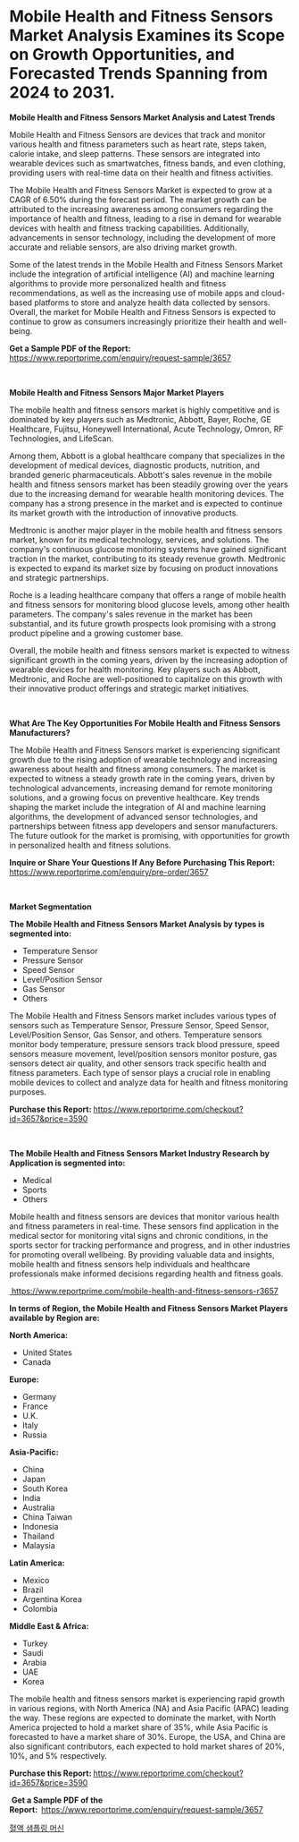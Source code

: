 <p><h1>Mobile Health and Fitness Sensors Market Analysis Examines its Scope on Growth Opportunities, and Forecasted Trends Spanning from 2024 to 2031.</h1></p><p><strong>Mobile Health and Fitness Sensors Market Analysis and Latest Trends</strong></p>
<p><p>Mobile Health and Fitness Sensors are devices that track and monitor various health and fitness parameters such as heart rate, steps taken, calorie intake, and sleep patterns. These sensors are integrated into wearable devices such as smartwatches, fitness bands, and even clothing, providing users with real-time data on their health and fitness activities.</p><p>The Mobile Health and Fitness Sensors Market is expected to grow at a CAGR of 6.50% during the forecast period. The market growth can be attributed to the increasing awareness among consumers regarding the importance of health and fitness, leading to a rise in demand for wearable devices with health and fitness tracking capabilities. Additionally, advancements in sensor technology, including the development of more accurate and reliable sensors, are also driving market growth.</p><p>Some of the latest trends in the Mobile Health and Fitness Sensors Market include the integration of artificial intelligence (AI) and machine learning algorithms to provide more personalized health and fitness recommendations, as well as the increasing use of mobile apps and cloud-based platforms to store and analyze health data collected by sensors. Overall, the market for Mobile Health and Fitness Sensors is expected to continue to grow as consumers increasingly prioritize their health and well-being.</p></p>
<p><strong>Get a Sample PDF of the Report:&nbsp;</strong> <a href="https://www.reportprime.com/enquiry/request-sample/3657">https://www.reportprime.com/enquiry/request-sample/3657</a></p>
<p>&nbsp;</p>
<p><strong>Mobile Health and Fitness Sensors Major Market Players</strong></p>
<p><p>The mobile health and fitness sensors market is highly competitive and is dominated by key players such as Medtronic, Abbott, Bayer, Roche, GE Healthcare, Fujitsu, Honeywell International, Acute Technology, Omron, RF Technologies, and LifeScan. </p><p>Among them, Abbott is a global healthcare company that specializes in the development of medical devices, diagnostic products, nutrition, and branded generic pharmaceuticals. Abbott's sales revenue in the mobile health and fitness sensors market has been steadily growing over the years due to the increasing demand for wearable health monitoring devices. The company has a strong presence in the market and is expected to continue its market growth with the introduction of innovative products.</p><p>Medtronic is another major player in the mobile health and fitness sensors market, known for its medical technology, services, and solutions. The company's continuous glucose monitoring systems have gained significant traction in the market, contributing to its steady revenue growth. Medtronic is expected to expand its market size by focusing on product innovations and strategic partnerships.</p><p>Roche is a leading healthcare company that offers a range of mobile health and fitness sensors for monitoring blood glucose levels, among other health parameters. The company's sales revenue in the market has been substantial, and its future growth prospects look promising with a strong product pipeline and a growing customer base.</p><p>Overall, the mobile health and fitness sensors market is expected to witness significant growth in the coming years, driven by the increasing adoption of wearable devices for health monitoring. Key players such as Abbott, Medtronic, and Roche are well-positioned to capitalize on this growth with their innovative product offerings and strategic market initiatives.</p></p>
<p>&nbsp;</p>
<p><strong>What Are The Key Opportunities For Mobile Health and Fitness Sensors Manufacturers?</strong></p>
<p><p>The Mobile Health and Fitness Sensors market is experiencing significant growth due to the rising adoption of wearable technology and increasing awareness about health and fitness among consumers. The market is expected to witness a steady growth rate in the coming years, driven by technological advancements, increasing demand for remote monitoring solutions, and a growing focus on preventive healthcare. Key trends shaping the market include the integration of AI and machine learning algorithms, the development of advanced sensor technologies, and partnerships between fitness app developers and sensor manufacturers. The future outlook for the market is promising, with opportunities for growth in personalized health and fitness solutions.</p></p>
<p><strong>Inquire or Share Your Questions If Any Before Purchasing This Report:</strong> <a href="https://www.reportprime.com/enquiry/pre-order/3657">https://www.reportprime.com/enquiry/pre-order/3657</a></p>
<p>&nbsp;</p>
<p><strong>Market Segmentation</strong></p>
<p><strong>The Mobile Health and Fitness Sensors Market Analysis by types is segmented into:</strong></p>
<p><ul><li>Temperature Sensor</li><li>Pressure Sensor</li><li>Speed Sensor</li><li>Level/Position Sensor</li><li>Gas Sensor</li><li>Others</li></ul></p>
<p><p>The Mobile Health and Fitness Sensors market includes various types of sensors such as Temperature Sensor, Pressure Sensor, Speed Sensor, Level/Position Sensor, Gas Sensor, and others. Temperature sensors monitor body temperature, pressure sensors track blood pressure, speed sensors measure movement, level/position sensors monitor posture, gas sensors detect air quality, and other sensors track specific health and fitness parameters. Each type of sensor plays a crucial role in enabling mobile devices to collect and analyze data for health and fitness monitoring purposes.</p></p>
<p><strong>Purchase this Report:&nbsp;</strong><a href="https://www.reportprime.com/checkout?id=3657&price=3590">https://www.reportprime.com/checkout?id=3657&price=3590</a></p>
<p>&nbsp;</p>
<p><strong>The Mobile Health and Fitness Sensors Market Industry Research by Application is segmented into:</strong></p>
<p><ul><li>Medical</li><li>Sports</li><li>Others</li></ul></p>
<p><p>Mobile health and fitness sensors are devices that monitor various health and fitness parameters in real-time. These sensors find application in the medical sector for monitoring vital signs and chronic conditions, in the sports sector for tracking performance and progress, and in other industries for promoting overall wellbeing. By providing valuable data and insights, mobile health and fitness sensors help individuals and healthcare professionals make informed decisions regarding health and fitness goals.</p></p>
<p><a href="https://www.reportprime.com/mobile-health-and-fitness-sensors-r3657">&nbsp;https://www.reportprime.com/mobile-health-and-fitness-sensors-r3657</a></p>
<p><strong>In terms of Region, the Mobile Health and Fitness Sensors Market Players available by Region are:</strong></p>
<p>
    <p> <strong> North America: </strong>
        <ul>
            <li>United States</li>
            <li>Canada</li>
        </ul>
        </p> 
    <p> <strong> Europe: </strong>
        <ul>
            <li>Germany</li>
            <li>France</li>
            <li>U.K.</li>
            <li>Italy</li>
            <li>Russia</li>
        </ul>
        </p> 
    <p> <strong> Asia-Pacific: </strong>
        <ul>
            <li>China</li>
            <li>Japan</li>
            <li>South Korea</li>
            <li>India</li>
            <li>Australia</li>
            <li>China Taiwan</li>
            <li>Indonesia</li>
            <li>Thailand</li>
            <li>Malaysia</li>
        </ul>
        </p> 
    <p> <strong> Latin America: </strong>
        <ul>
            <li>Mexico</li>
            <li>Brazil</li>
            <li>Argentina Korea</li>
            <li>Colombia</li>
        </ul>
        </p> 
    <p> <strong> Middle East & Africa: </strong>
        <ul>
            <li>Turkey</li>
            <li>Saudi</li>
            <li>Arabia</li>
            <li>UAE</li>
            <li>Korea</li>
        </ul>
    </p>
    </p>
<p><p>The mobile health and fitness sensors market is experiencing rapid growth in various regions, with North America (NA) and Asia Pacific (APAC) leading the way. These regions are expected to dominate the market, with North America projected to hold a market share of 35%, while Asia Pacific is forecasted to have a market share of 30%. Europe, the USA, and China are also significant contributors, each expected to hold market shares of 20%, 10%, and 5% respectively.</p></p>
<p><strong>Purchase this Report: </strong><a href="https://www.reportprime.com/checkout?id=3657&price=3590">https://www.reportprime.com/checkout?id=3657&price=3590</a></p>
<p>&nbsp;<strong>Get a Sample PDF of the Report:&nbsp;&nbsp;</strong><a href="https://www.reportprime.com/enquiry/request-sample/3657">https://www.reportprime.com/enquiry/request-sample/3657</a></p>
<p><strong></strong></p>
<p><p><a href="https://github.com/mpodehpw07370073/Market-Research-Report-List-4/blob/main/9191634103490.md">혈액 샘플링 머신</a></p></p>